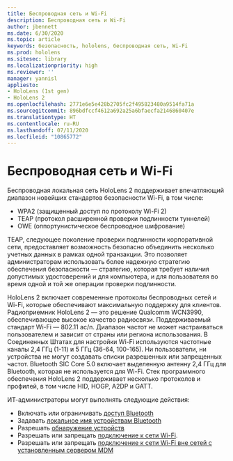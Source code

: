 ```yaml
---
title: Беспроводная сеть и Wi-Fi
description: Беспроводная сеть и Wi-Fi
author: jbennett
ms.date: 6/30/2020
ms.topic: article
keywords: безопасность, hololens, беспроводная сеть, Wi-Fi
ms.prod: hololens
ms.sitesec: library
ms.localizationpriority: high
ms.reviewer: ''
manager: yannisl
appliesto:
- HoloLens (1st gen)
- HoloLens 2
ms.openlocfilehash: 2771e6e5e428b2705fc2f495823480a9514fa71a
ms.sourcegitcommit: 896bdfccf4612a692a25a6bfaecfa2146860407e
ms.translationtype: HT
ms.contentlocale: ru-RU
ms.lasthandoff: 07/11/2020
ms.locfileid: "10865772"
---
```

# Беспроводная сеть и Wi-Fi

Беспроводная локальная сеть HoloLens 2 поддерживает впечатляющий диапазон новейших стандартов безопасности Wi-Fi, в том числе:
  * WPA2 (защищенный доступ по протоколу Wi-Fi 2)  
  * TEAP (протокол расширенной проверки подлинности туннелей)  
  * OWE (оппортунистическое беспроводное шифрование)

TEAP, следующее поколение проверки подлинности корпоративной сети, предоставляет возможность безопасно объединить несколько учетных данных в рамках одной транзакции.  Это позволяет администраторам использовать более надежную стратегию обеспечения безопасности — стратегию, которая требует наличия допустимых удостоверений и для компьютера, и для пользователя во время одной и той же операции проверки подлинности.

HoloLens 2 включает современные протоколы беспроводных сетей и Wi-Fi, которые обеспечивают максимальную поддержку для клиентов. Радиоприемник HoloLens 2 — это решение Qualcomm WCN3990, обеспечивающее высокое качество радиосвязи. Поддерживаемый стандарт Wi-Fi — 802.11 ac/n. Диапазон частот не может настраиваться пользователем и зависит от страны или региона использования. В Соединенных Штатах для настройки Wi-Fi используются частотные каналы 2,4 ГГц (1-11) и 5 ГГц (36-64, 100-165). Ни пользователи, ни устройства не могут создавать списки разрешенных или запрещенных частот. Bluetooth SIC Core 5.0 включает выделенную антенну 2,4 ГГц для Bluetooth, которая не используется для Wi-Fi. Стек программного обеспечения HoloLens 2 поддерживает несколько протоколов и профилей, в том числе HID, HOGP, A2DP и GATT. 

ИТ-администраторы могут выполнять следующие действия: 
  * Включать или ограничивать [доступ Bluetooth](https://docs.microsoft.com/windows/client-management/mdm/policy-csp-connectivity#connectivity-allowbluetooth)
  * Задавать [локальное имя устройствам Bluetooth](https://docs.microsoft.com/windows/client-management/mdm/policy-csp-bluetooth#bluetooth-localdevicename)
  * Разрешать [обнаружение устройств](https://docs.microsoft.com/windows/client-management/mdm/policy-csp-bluetooth#bluetooth-allowdiscoverablemode)
  * Разрешать или запрещать [подключение к сети Wi-Fi](https://docs.microsoft.com/windows/client-management/mdm/policy-csp-wifi#wifi-allowwifi). 
  * Разрешать или запрещать [подключение к сети Wi-Fi вне сетей с установленным сервером MDM](https://docs.microsoft.com/windows/client-management/mdm/policy-csp-wifi#wifi-allowmanualwificonfiguration)
